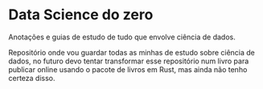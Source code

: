 # Data Science do zero

Anotações e guias de estudo de tudo que envolve ciência de dados.

Repositório onde vou guardar todas as minhas de estudo sobre ciência de dados, no futuro devo tentar transformar esse repositório num livro para publicar online usando o pacote de livros em Rust, mas ainda não tenho certeza disso.